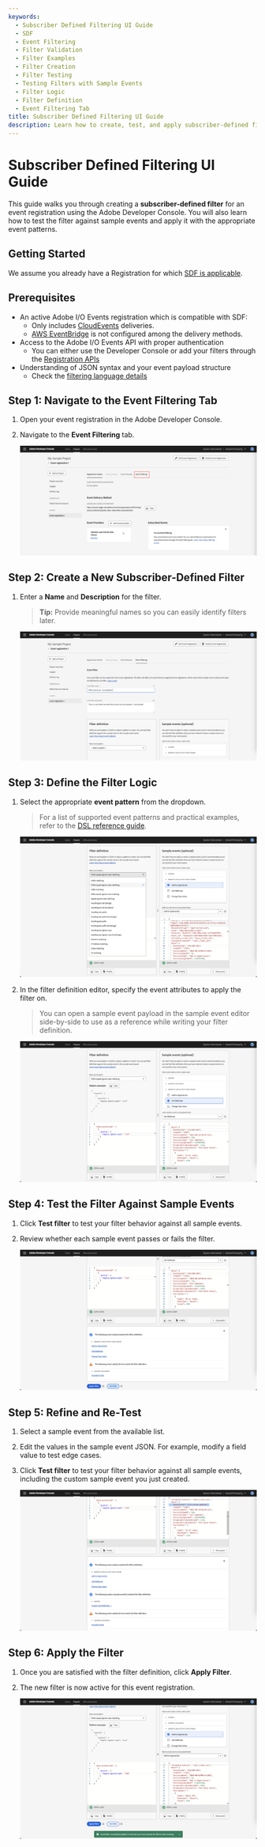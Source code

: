 ```yaml
---
keywords:
  - Subscriber Defined Filtering UI Guide
  - SDF
  - Event Filtering
  - Filter Validation
  - Filter Examples
  - Filter Creation
  - Filter Testing
  - Testing Filters with Sample Events
  - Filter Logic
  - Filter Definition
  - Event Filtering Tab
title: Subscriber Defined Filtering UI Guide
description: Learn how to create, test, and apply subscriber-defined filters for event registrations using the Adobe Developer Console UI.
---
```


# Subscriber Defined Filtering UI Guide

This guide walks you through creating a **subscriber-defined filter** for an event registration using the Adobe Developer Console. You will also learn how to test the filter against sample events and apply it with the appropriate event patterns.

## Getting Started

We assume you already have a Registration for which [SDF is applicable](#prerequisites).

## Prerequisites

- An active Adobe I/O Events registration which is compatible with SDF:
  - Only includes [CloudEvents](https://cloudevents.io) deliveries.
  - [AWS EventBridge](../amazon-eventbridge/index.md) is not configured among the delivery methods.
- Access to the Adobe I/O Events API with proper authentication
  - You can either use the Developer Console or add your filters through the [Registration APIs](../api/registration-api.md)
- Understanding of JSON syntax and your event payload structure
  - Check the [filtering language details](dsl.md)

## Step 1: Navigate to the Event Filtering Tab

1. Open your event registration in the Adobe Developer Console.
2. Navigate to the **Event Filtering** tab.

   ![Event Filtering Tab](../img/subsriber_defined_filtering/sf_event_filtering_tab.png)

## Step 2: Create a New Subscriber-Defined Filter

1. Enter a **Name** and **Description** for the filter.
   > **Tip:** Provide meaningful names so you can easily identify filters later.

   ![Add name and description for your subscriber filter](../img/subsriber_defined_filtering/sf_create_filter_add_name_and_description.png)

## Step 3: Define the Filter Logic

1. Select the appropriate **event pattern** from the dropdown.
   >For a list of supported event patterns and practical examples, refer to the [DSL reference guide](./dsl.md).

   ![Add name and description for your subscriber filter](../img/subsriber_defined_filtering/sf_event_patterns.png)

2. In the filter definition editor, specify the event attributes to apply the filter on.
   >You can open a sample event payload in the sample event editor side-by-side to use as a reference while writing your filter definition.

   ![Create your JSON filter definition](../img/subsriber_defined_filtering/sf_create_filter_definition.png)

## Step 4: Test the Filter Against Sample Events

1. Click **Test filter** to test your filter behavior against all sample events.
2. Review whether each sample event passes or fails the filter.

   ![Test your filter against sample events](../img/subsriber_defined_filtering/sf_test_filter.png)

## Step 5: Refine and Re-Test

1. Select a sample event from the available list.
2. Edit the values in the sample event JSON. For example, modify a field value to test edge cases.
3. Click **Test filter** to test your filter behavior against all sample events, including the custom sample event you just created.

   ![Test your filter against custom sample events](../img/subsriber_defined_filtering/sf_test_against_custom_sample_event.png)

## Step 6: Apply the Filter

1. Once you are satisfied with the filter definition, click **Apply Filter**.
2. The new filter is now active for this event registration.

   ![Apply filter](../img/subsriber_defined_filtering/sf_apply_filter.png)
